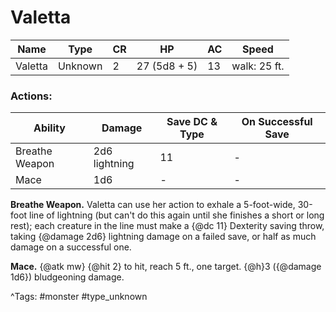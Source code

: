 # Valetta

| Name | Type | CR | HP | AC | Speed |
|------|------|----|----|----|-------|
| Valetta | Unknown | 2 | 27 (5d8 + 5) | 13 | walk: 25 ft. |

### Actions:

| Ability | Damage | Save DC & Type | On Successful Save |
|---------|--------|----------------|--------------------|
| Breathe Weapon | 2d6 lightning | 11 | - |
| Mace | 1d6 | - | - |


**Breathe Weapon.** Valetta can use her action to exhale a 5-foot-wide, 30-foot line of lightning (but can't do this again until she finishes a short or long rest); each creature in the line must make a {@dc 11} Dexterity saving throw, taking {@damage 2d6} lightning damage on a failed save, or half as much damage on a successful one.

**Mace.** {@atk mw} {@hit 2} to hit, reach 5 ft., one target. {@h}3 ({@damage 1d6}) bludgeoning damage.

^Tags: #monster #type_unknown